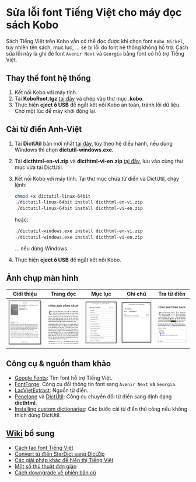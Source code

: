 # Sửa lỗi font Tiếng Việt cho máy đọc sách Kobo

Sách Tiếng Việt trên Kobo vẫn có thể đọc được khi chọn font `Kobo Nickel`, tuy nhiên tên sách, mục lục, ... sẽ bị lỗi do font hệ thống không hỗ trợ. Cách sửa lỗi này là ghi đè font `Avenir Next` và `Georgia` bằng font có hỗ trợ Tiếng Việt.

## Thay thế font hệ thống

1. Kết nối Kobo với máy tính.
2. Tải **KoboRoot.tgz** [tại đây](https://github.com/lelinhtinh/kobo-tieng-viet/releases/latest) và chép vào thư mục **.kobo**.
3. Thực hiện **eject ổ USB** để ngắt kết nối Kobo an toàn, tránh lỗi dữ liệu. Chờ một lúc để máy khởi động lại.

## Cài từ điển Anh-Việt

1. Tải **DictUtil** bản mới nhất [tại đây](https://github.com/pgaskin/dictutil/releases/latest), tùy theo hệ điều hành, nếu dùng Windows thì chọn **dictutil-windows.exe**.
2. Tải **dicthtml-en-vi.zip** và **dicthtml-vi-en.zip** [tại đây](https://github.com/lelinhtinh/kobo-tieng-viet/releases/latest), lưu vào cùng thư mục vừa tải DictUtil.
3. Kết nối Kobo với máy tính. Tại thư mục chứa từ điển và DictUtil, chạy lệnh:

    ```bash
    chmod +x dictutil-linux-64bit
    ./dictutil-linux-64bit install dicthtml-en-vi.zip
    ./dictutil-linux-64bit install dicthtml-vi-en.zip
    ```

    hoặc:

    ```bash
    ./dictutil-windows.exe install dicthtml-en-vi.zip
    ./dictutil-windows.exe install dicthtml-vi-en.zip
    ```

    ... nếu dùng Windows.
4. Thực hiện **eject ổ USB** để ngắt kết nối Kobo.

## Ảnh chụp màn hình

|Giới thiệu|Trang đọc|Mục lục|Ghi chú|Tra từ điển|
|:-:|:-:|:-:|:-:|:-:|
|[![screen_001.png](./screenshot/screen_001.png)](./screenshot/screen_001.png)|[![screen_002.png](./screenshot/screen_002.png)](./screenshot/screen_002.png)|[![screen_003.png](./screenshot/screen_003.png)](./screenshot/screen_003.png)|[![screen_004.png](./screenshot/screen_004.png)](./screenshot/screen_004.png)|[![screen_005.png](./screenshot/screen_005.png)](./screenshot/screen_005.png)|

## Công cụ & nguồn tham khảo

- [Google Fonts](https://fonts.google.com/?category=Serif,Sans+Serif&subset=vietnamese&stylecount=4): Tìm font hỗ trợ Tiếng Việt.
- [FontForge](http://fontforge.github.io/): Công cụ đổi thông tin font sang `Avenir Next` và `Georgia`.
- [LacVietExtract](https://github.com/Meigyoku-Thmn/LacVietExtract/releases/latest): Nguồn từ điển.
- [Penelope](https://github.com/pettarin/penelope) và [DictUtil](https://github.com/pgaskin/dictutil): Công cụ chuyển đổi từ điển sang định dạng **dicthtml**.
- [Installing custom dictionaries](https://pgaskin.net/dictutil/dicthtml/install.html): Các bước cài từ điển thủ công nếu không thích dùng DictUtil.

## [Wiki](https://github.com/lelinhtinh/kobo-tieng-viet/wiki) bổ sung

- [Cách tạo font Tiếng Việt](https://github.com/lelinhtinh/kobo-tieng-viet/wiki/C%C3%A1ch-t%E1%BA%A1o-font-Ti%E1%BA%BFng-Vi%E1%BB%87t-cho-Kobo)
- [Convert từ điển StarDict sang DictZip](https://github.com/lelinhtinh/kobo-tieng-viet/wiki/T%E1%BB%B1-t%E1%BA%A1o-t%E1%BB%AB-%C4%91i%E1%BB%83n-cho-Kobo)
- [Các giải pháp khác để hiển thị Tiếng Việt](https://github.com/lelinhtinh/kobo-tieng-viet/wiki/C%C3%A1c-gi%E1%BA%A3i-ph%C3%A1p-kh%C3%A1c-%C4%91%E1%BB%83-hi%E1%BB%83n-th%E1%BB%8B-Ti%E1%BA%BFng-Vi%E1%BB%87t-tr%C3%AAn-Kobo)
- [Một số thủ thuật đơn giản](https://github.com/lelinhtinh/kobo-tieng-viet/wiki/M%E1%BB%99t-s%E1%BB%91-th%E1%BB%A7-thu%E1%BA%ADt-%C4%91%C6%A1n-gi%E1%BA%A3n-cho-Kobo)
- [Cách downgrade về phiên bản cũ](https://github.com/lelinhtinh/kobo-tieng-viet/wiki/H%C6%B0%E1%BB%9Bng-d%E1%BA%ABn-h%E1%BA%A1-c%E1%BA%A5p-Kobo-v%E1%BB%81-phi%C3%AAn-b%E1%BA%A3n-c%C5%A9-h%C6%A1n)
